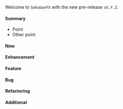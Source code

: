 Welcome to `SokubanFX` with the new pre-release `vX.Y.Z`.



#### Summary
* Point
* Other point



#### New



#### Enhancement



#### Feature



#### Bug



#### Refactoring



#### Additional



[//]: # (Issues which will be integrated in this release)
